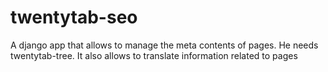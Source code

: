 twentytab-seo
=============


A django app that allows to manage the meta contents of pages. He needs twentytab-tree. It also allows to translate information related to pages
